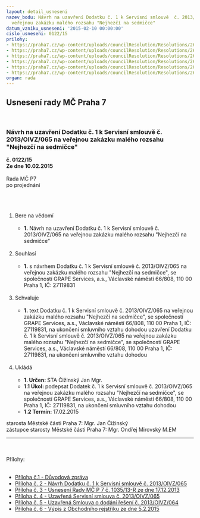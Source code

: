 ```yaml
---
layout: detail_usneseni
nazev_bodu: Návrh na uzavření Dodatku č. 1 k Servisní smlouvě  č. 2013/OIVZ/065 na
  veřejnou zakázku malého rozsahu "Nejhezčí na sedmičce"
datum_vzniku_usneseni: '2015-02-10 00:00:00'
cislo_usneseni: 0122/15
prilohy:
- https://praha7.cz/wp-content/uploads/councilResolution/Resolutions/26726/0122_15_pril1.doc
- https://praha7.cz/wp-content/uploads/councilResolution/Resolutions/26726/8-15-2._dodatek_1_-_op.doc
- https://praha7.cz/wp-content/uploads/councilResolution/Resolutions/26726/8-15-3._usnesen%c3%ad_1035.doc
- https://praha7.cz/wp-content/uploads/councilResolution/Resolutions/26726/8-15-4._uzav%c5%99en%c3%a1_servisn%c3%ad_smlouva.doc
- https://praha7.cz/wp-content/uploads/councilResolution/Resolutions/26726/8-15-5._uzav%c5%99en%c3%a1_smlouva_o_dod%c3%a1n%c3%ad__%c5%99e%c5%a1en%c3%ad.doc
- https://praha7.cz/wp-content/uploads/councilResolution/Resolutions/26726/8-15-6._v%c3%bdpis_z_or_ze_dne_5.2.2015.pdf
organ: rada
---
```

<div id="ucUsn_pList" class="usn">
	<span><h2>Usnesení rady MČ Praha 7 </h2>
<br></span><div class="standBody">
<span><h3>Návrh na uzavření Dodatku č. 1 k Servisní smlouvě  č. 2013/OIVZ/065 na veřejnou zakázku malého rozsahu "Nejhezčí na sedmičce"</h3></span><div class="center">
		<strong>č. 0122/15</strong><br>
	</div>
<div class="center">
		<strong>Ze dne 10.02.2015</strong><br><br>
	</div>Rada MČ P7<br>po projednání<br><br><br><ol>
<br><li>Bere na vědomí<br><ul>
<br><li>
<strong>1.</strong> Návrh na uzavření Dodatku č. 1 k Servisní smlouvě č. 2013/OIVZ/065 na veřejnou zakázku malého rozsahu "Nejhezčí na sedmičce"</li>
</ul>
<br>
</li>
<li>Souhlasí<br><ul>
<br><li>
<strong>1.</strong> s návrhem Dodatku č. 1 k Servisní smlouvě č. 2013/OIVZ/065 na veřejnou zakázku malého rozsahu "Nejhezčí na sedmičce", se společností GRAPE Services, a.s., Václavské náměstí 66/808, 110 00 Praha 1, IČ: 27119831</li>
</ul>
<br>
</li>
<li>Schvaluje<br><ul>
<br><li>
<strong>1.</strong> text Dodatku č. 1 k Servisní smlouvě č. 2013/OIVZ/065 na veřejnou zakázku malého rozsahu "Nejhezčí na sedmičce", se společností GRAPE Services, a.s., Václavské náměstí 66/808, 110 00 Praha 1, IČ: 27119831, na ukončení smluvního vztahu dohodou uzavření Dodatku č. 1 k Servisní smlouvě č. 2013/OIVZ/065 na veřejnou zakázku malého rozsahu "Nejhezčí na sedmičce", se společností GRAPE Services, a.s., Václavské náměstí 66/808, 110 00 Praha 1, IČ: 27119831, na ukončení smluvního vztahu dohodou </li>
</ul>
<br>
</li>
<li>Ukládá<br><ul>
<br><li>
<strong>1. Určen: </strong>STA Čižinský Jan Mgr.<br>
</li>
<li>
<strong>1.1 Úkol: </strong>podepsat Dodatek č. 1 k Servisní smlouvě č. 2013/OIVZ/065 na veřejnou zakázku malého rozsahu "Nejhezčí na sedmičce", se společností GRAPE Services, a.s., Václavské náměstí 66/808, 110 00 Praha 1, IČ: 27119831, na ukončení smluvního vztahu dohodou <br>
</li>
<li>
<strong>1.2 Termín: </strong>17.02.2015</li>
</ul>
</li>
</ol>starosta Městské části Praha 7: Mgr. Jan Čižinský<br>zástupce starosty Městské části Praha 7: Mgr. Ondřej Mirovský M.EM <br><hr>
<br><br>Přílohy: <br><ul>
<br><li>
<a href="/zdroj.aspx?typ=4&amp;Id=60519&amp;sh=-520878443" target="_blank" title="Odkaz na soubor - 24,5 kB - nové okno">Příloha č.1 - Důvodová zpráva</a> <br>
</li>
<li>
<a href="/zdroj.aspx?typ=4&amp;id=60473&amp;sh=-662225483" target="_blank" title="Odkaz na soubor - 56,5 kB - nové okno">Příloha č. 2 - Návrh Dodatku č. 1 k Servisní smlouvě č. 2013/OIVZ/065</a> <br>
</li>
<li>
<a href="/zdroj.aspx?typ=4&amp;id=60474&amp;sh=-646336299" target="_blank" title="Odkaz na soubor - 35 kB - nové okno">Příloha č. 3 - Usnesení Rady MČ P 7 č. 1035/13-R ze dne 17.12.2013 </a><br>
</li>
<li>
<a href="/zdroj.aspx?typ=4&amp;id=60475&amp;sh=-646433547" target="_blank" title="Odkaz na soubor - 73,5 kB - nové okno">Příloha č. 4 - Uzavřená Servisní smlouva č. 2013/OIVZ/065 </a><br>
</li>
<li>
<a href="/zdroj.aspx?typ=4&amp;id=60476&amp;sh=-646264811" target="_blank" title="Odkaz na soubor - 55 kB - nové okno">Příloha č. 5 - Uzavřená Smlouva o dodání řešení č. 2013/OIVZ/064</a> <br>
</li>
<li>
<a href="/zdroj.aspx?typ=4&amp;id=60477&amp;sh=-646362059" target="_blank" title="Odkaz na soubor - 58,4 kB - nové okno">Příloha č. 6 - Výpis z Obchodního rejstříku ze dne 5.2.2015</a> </li>
</ul>
</div>
</div>